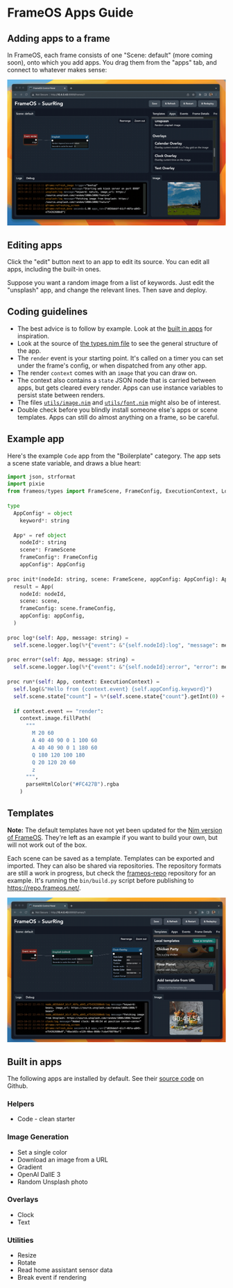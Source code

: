 # FrameOS Apps Guide

## Adding apps to a frame

In FrameOS, each frame consists of one "Scene: default" (more coming soon), onto which you add apps. You drag them from the "apps" tab, and connect to whatever makes sense:

![Adding FrameOS apps](./_img/add-app.gif)

## Editing apps

Click the "edit" button next to an app to edit its source. You can edit all apps, including the built-in ones.

Suppose you want a random image from a list of keywords. Just edit the "unsplash" app, and change the relevant lines. Then save and deploy.

## Coding guidelines

- The best advice is to follow by example. Look at the [built in apps](https://github.com/FrameOS/frameos/tree/main/frameos/src/apps) for inspiration.
- Look at the source of [the types.nim file](https://github.com/FrameOS/frameos/blob/main/frameos/src/frameos/types.nim#L83) to see the general structure of the app.
- The `render` event is your starting point. It's called on a timer you can set under the frame's config, or when dispatched from any other app.
- The render `context` comes with an `image` that you can draw on.  
- The context also contains a `state` JSON node that is carried between apps, but gets cleared every render. Apps can use instance variables to persist state between renders.
- The files [`utils/image.nim`](https://github.com/FrameOS/frameos/blob/main/frameos/src/frameos/utils/image.nim) and  [`utils/font.nim`](https://github.com/FrameOS/frameos/blob/main/frameos/src/frameos/utils/font.nim) might also be of interest.
- Double check before you blindly install someone else's apps or scene templates. Apps can still do almost anything on a frame, so be careful. 

## Example app

Here's the example `Code` app from the "Boilerplate" category. The app sets a scene state variable, and draws a blue heart:

```python
import json, strformat
import pixie
from frameos/types import FrameScene, FrameConfig, ExecutionContext, Logger

type
  AppConfig* = object
    keyword*: string

  App* = ref object
    nodeId*: string
    scene*: FrameScene
    frameConfig*: FrameConfig
    appConfig*: AppConfig

proc init*(nodeId: string, scene: FrameScene, appConfig: AppConfig): App =
  result = App(
    nodeId: nodeId,
    scene: scene,
    frameConfig: scene.frameConfig,
    appConfig: appConfig,
  )

proc log*(self: App, message: string) =
  self.scene.logger.log(%*{"event": &"{self.nodeId}:log", "message": message})

proc error*(self: App, message: string) =
  self.scene.logger.log(%*{"event": &"{self.nodeId}:error", "error": message})

proc run*(self: App, context: ExecutionContext) =
  self.log(&"Hello from {context.event} {self.appConfig.keyword}")
  self.scene.state["count"] = %*(self.scene.state{"count"}.getInt(0) + 1)

  if context.event == "render":
    context.image.fillPath(
      """
        M 20 60
        A 40 40 90 0 1 100 60
        A 40 40 90 0 1 180 60
        Q 180 120 100 180
        Q 20 120 20 60
        z
      """,
      parseHtmlColor("#FC427B").rgba
    )
```

## Templates

**Note:** The default templates have not yet been updated for the [Nim version of FrameOS](/blog/nim-rewrite). They're left as an example if you want to build your own, but will not work out of the box.

Each scene can be saved as a template. Templates can be exported and imported. They can also be shared via repositories. The repository formats are still a work in progress, but check the [frameos-repo](https://github.com/FrameOS/frameos-repo) repository for an example. It's running the `bin/build.py` script before publishing to https://repo.frameos.net/.

![FrameOS templates](./_img/templates.gif)

## Built in apps

The following apps are installed by default. See their
[source code](https://github.com/FrameOS/frameos/tree/main/frameos/src/apps) on Github.

### Helpers

- Code - clean starter

### Image Generation

- Set a single color
- Download an image from a URL
- Gradient
- OpenAI DallE 3
- Random Unsplash photo

### Overlays

- Clock
- Text

### Utilities

- Resize
- Rotate
- Read home assistant sensor data
- Break event if rendering
